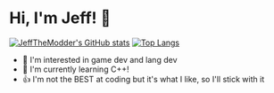 # Hi, I'm Jeff! 👋 
[![JeffTheModder's GitHub stats](https://github-readme-stats.vercel.app/api?username=JeffTheModder&theme=dark&show_icons=true)](https://github.com/JeffTheModder)
[![Top Langs](https://github-readme-stats.vercel.app/api/top-langs/?username=JeffTheModder&theme=dark&show_icons=true&layout=compact)](https://github.com/JeffTheModder)
- 👀 I'm interested in game dev and lang dev
- 🌱 I'm currently learning C++!
- 👍 I'm not the BEST at coding but it's what I like, so I'll stick with it
